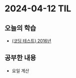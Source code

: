 # 2024-04-12 TIL
## 오늘의 학습
- [(코딩 테스트) 2016년](컴퓨터%20과학%20및%20소프트웨어%20공학/Coding%20Test/프로그래머스/연습문제/2016년.md)

## 공부한 내용
- 요일 계산